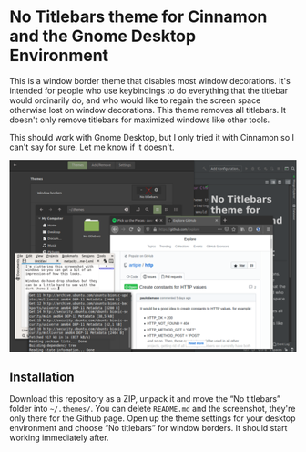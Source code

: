 # No Titlebars theme for Cinnamon and the Gnome Desktop Environment 

This is a window border theme that disables most window decorations. It's
intended for people who use keybindings to do everything that the titlebar would
ordinarily do, and who would like to regain the screen space otherwise lost on
window decorations. This theme removes all titlebars. It doesn't only remove
titlebars for maximized windows like other tools.

This should work with Gnome Desktop, but I only tried it with Cinnamon so I
can't say for sure. Let me know if it doesn't.

![screenshot](screenshot.png)

## Installation

Download this repository as a ZIP, unpack it and move the “No titlebars” folder
into `~/.themes/`. You can delete `README.md` and the screenshot, they're only
there for the Github page. Open up the theme settings for your desktop
environment and choose “No titlebars” for window borders. It should start
working immediately after.
